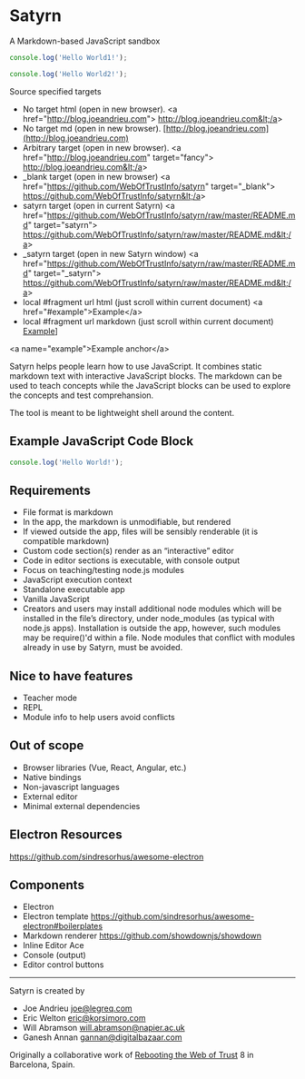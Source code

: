 # Satyrn
A Markdown-based JavaScript sandbox 

```javascript
console.log('Hello World1!');
```

```javascript
console.log('Hello World2!');
```

Source specified targets
* No target html (open in new browser). &lt;a href="http://blog.joeandrieu.com"&gt; http://blog.joeandrieu.com&lt;/a&gt;
* No target md (open in new browser). [http://blog.joeandrieu.com](http://blog.joeandrieu.com) 
* Arbitrary target (open in new browser). 
&lt;a href="http://blog.joeandrieu.com" target="fancy"&gt; http://blog.joeandrieu.com&lt;/a&gt;
* _blank target (open in new browser) &lt;a href="https://github.com/WebOfTrustInfo/satyrn" target="_blank"&gt; https://github.com/WebOfTrustInfo/satyrn&lt;/a&gt; 
* satyrn target (open in current Satyrn) &lt;a href="https://github.com/WebOfTrustInfo/satyrn/raw/master/README.md" target="satyrn"&gt; https://github.com/WebOfTrustInfo/satyrn/raw/master/README.md&lt;/a&gt; 
* _satyrn target (open in new Satyrn window) &lt;a href="https://github.com/WebOfTrustInfo/satyrn/raw/master/README.md" target="_satyrn"&gt; https://github.com/WebOfTrustInfo/satyrn/raw/master/README.md&lt;/a&gt; 
* local #fragment url html (just scroll within current document) &lt;a href="#example"&gt;Example&lt;/a&gt; 
* local #fragment url markdown (just scroll within current document) [Example](#example)]


&lt;a name="example"&gt;Example anchor&lt;/a&gt;


Satyrn helps people learn how to use JavaScript. It combines static markdown text with interactive JavaScript blocks. The markdown can be used to teach concepts while the JavaScript blocks can be used to explore the concepts and test comprehansion.

The tool is meant to be lightweight shell around the content.

## Example JavaScript Code Block
```javascript
console.log('Hello World!');
```

## Requirements
* File format is markdown
* In the app, the markdown is unmodifiable, but rendered
* If viewed outside the app, files will be sensibly renderable (it is compatible markdown)
* Custom code section(s) render as an “interactive” editor
* Code in editor sections is executable, with console output
* Focus on teaching/testing node.js modules
* JavaScript execution context
* Standalone executable app
* Vanilla JavaScript
* Creators and users may install additional node modules which will be installed in the file’s directory, under node_modules (as typical with node.js apps). Installation is outside the app, however, such modules may be require()'d within a file.
Node modules that conflict with modules  already in use by Satyrn, must be avoided. 

## Nice to have features
* Teacher mode
* REPL
* Module info to help users avoid conflicts

## Out of scope
* Browser libraries (Vue, React, Angular, etc.)
* Native bindings
* Non-javascript languages
* External editor
* Minimal external dependencies

## Electron Resources
https://github.com/sindresorhus/awesome-electron


## Components
* Electron
* Electron template https://github.com/sindresorhus/awesome-electron#boilerplates
* Markdown renderer https://github.com/showdownjs/showdown
* Inline Editor Ace
* Console (output)
* Editor control buttons

---

Satyrn is created by 
* Joe Andrieu joe@legreq.com
* Eric Welton eric@korsimoro.com
* Will Abramson will.abramson@napier.ac.uk
* Ganesh Annan gannan@digitalbazaar.com 

Originally a collaborative work of [Rebooting the Web of Trust](http://weboftrust.info) 8 in Barcelona, Spain.

